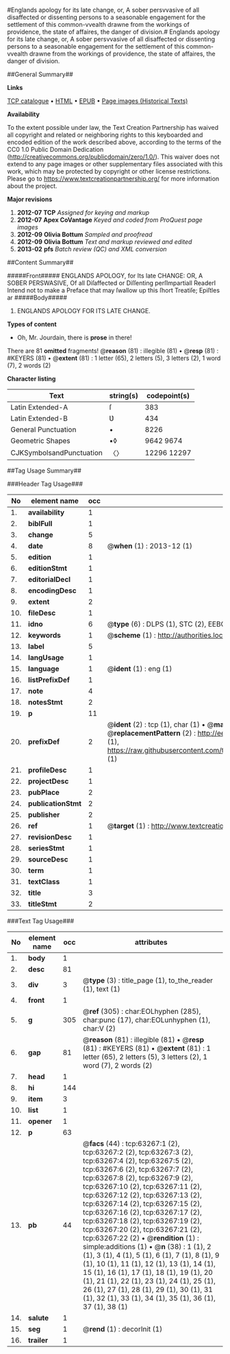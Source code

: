 #Englands apology for its late change, or, A sober persvvasive of all disaffected or dissenting persons to a seasonable engagement for the settlement of this common-vvealth drawne from the workings of providence, the state of affaires, the danger of division.#
Englands apology for its late change, or, A sober persvvasive of all disaffected or dissenting persons to a seasonable engagement for the settlement of this common-vvealth drawne from the workings of providence, the state of affaires, the danger of division.

##General Summary##

**Links**

[TCP catalogue](http://www.ota.ox.ac.uk/tcp/)  • 
[HTML](http://tei.it.ox.ac.uk/tcp/Texts-HTML/free/A38/A38376.html)  • 
[EPUB](http://tei.it.ox.ac.uk/tcp/Texts-EPUB/free/A38/A38376.epub) • 
[Page images (Historical Texts)](https://historicaltexts.jisc.ac.uk/eebo-12562569e)

**Availability**

To the extent possible under law, the Text Creation Partnership has waived all copyright and related or neighboring rights to this keyboarded and encoded edition of the work described above, according to the terms of the CC0 1.0 Public Domain Dedication (http://creativecommons.org/publicdomain/zero/1.0/). This waiver does not extend to any page images or other supplementary files associated with this work, which may be protected by copyright or other license restrictions. Please go to https://www.textcreationpartnership.org/ for more information about the project.

**Major revisions**

1. __2012-07__ __TCP__ *Assigned for keying and markup*
1. __2012-07__ __Apex CoVantage__ *Keyed and coded from ProQuest page images*
1. __2012-09__ __Olivia Bottum__ *Sampled and proofread*
1. __2012-09__ __Olivia Bottum__ *Text and markup reviewed and edited*
1. __2013-02__ __pfs__ *Batch review (QC) and XML conversion*

##Content Summary##

#####Front#####
ENGLANDS APOLOGY, for Its late CHANGE: OR, A SOBER PERSWASIVE, Of all Diſaffected or Diſſenting perſImpartiall ReaderI Intend not to make a Preface that may ſwallow up this ſhort Treatiſe; Epiſtles ar
#####Body#####

1. ENGLANDS APOLOGY FOR ITS LATE CHANGE.

**Types of content**

  * Oh, Mr. Jourdain, there is **prose** in there!

There are 81 **omitted** fragments! 
 @__reason__ (81) : illegible (81)  •  @__resp__ (81) : #KEYERS (81)  •  @__extent__ (81) : 1 letter (65), 2 letters (5), 3 letters (2), 1 word (7), 2 words (2)

**Character listing**


|Text|string(s)|codepoint(s)|
|---|---|---|
|Latin Extended-A|ſ|383|
|Latin Extended-B|Ʋ|434|
|General Punctuation|•|8226|
|Geometric Shapes|▪◊|9642 9674|
|CJKSymbolsandPunctuation|〈〉|12296 12297|

##Tag Usage Summary##

###Header Tag Usage###

|No|element name|occ|attributes|
|---|---|---|---|
|1.|__availability__|1||
|2.|__biblFull__|1||
|3.|__change__|5||
|4.|__date__|8| @__when__ (1) : 2013-12 (1)|
|5.|__edition__|1||
|6.|__editionStmt__|1||
|7.|__editorialDecl__|1||
|8.|__encodingDesc__|1||
|9.|__extent__|2||
|10.|__fileDesc__|1||
|11.|__idno__|6| @__type__ (6) : DLPS (1), STC (2), EEBO-CITATION (1), OCLC (1), VID (1)|
|12.|__keywords__|1| @__scheme__ (1) : http://authorities.loc.gov/ (1)|
|13.|__label__|5||
|14.|__langUsage__|1||
|15.|__language__|1| @__ident__ (1) : eng (1)|
|16.|__listPrefixDef__|1||
|17.|__note__|4||
|18.|__notesStmt__|2||
|19.|__p__|11||
|20.|__prefixDef__|2| @__ident__ (2) : tcp (1), char (1)  •  @__matchPattern__ (2) : ([0-9\-]+):([0-9IVX]+) (1), (.+) (1)  •  @__replacementPattern__ (2) : http://eebo.chadwyck.com/downloadtiff?vid=$1&page=$2 (1), https://raw.githubusercontent.com/textcreationpartnership/Texts/master/tcpchars.xml#$1 (1)|
|21.|__profileDesc__|1||
|22.|__projectDesc__|1||
|23.|__pubPlace__|2||
|24.|__publicationStmt__|2||
|25.|__publisher__|2||
|26.|__ref__|1| @__target__ (1) : http://www.textcreationpartnership.org/docs/. (1)|
|27.|__revisionDesc__|1||
|28.|__seriesStmt__|1||
|29.|__sourceDesc__|1||
|30.|__term__|1||
|31.|__textClass__|1||
|32.|__title__|3||
|33.|__titleStmt__|2||


###Text Tag Usage###

|No|element name|occ|attributes|
|---|---|---|---|
|1.|__body__|1||
|2.|__desc__|81||
|3.|__div__|3| @__type__ (3) : title_page (1), to_the_reader (1), text (1)|
|4.|__front__|1||
|5.|__g__|305| @__ref__ (305) : char:EOLhyphen (285), char:punc (17), char:EOLunhyphen (1), char:V (2)|
|6.|__gap__|81| @__reason__ (81) : illegible (81)  •  @__resp__ (81) : #KEYERS (81)  •  @__extent__ (81) : 1 letter (65), 2 letters (5), 3 letters (2), 1 word (7), 2 words (2)|
|7.|__head__|1||
|8.|__hi__|144||
|9.|__item__|3||
|10.|__list__|1||
|11.|__opener__|1||
|12.|__p__|63||
|13.|__pb__|44| @__facs__ (44) : tcp:63267:1 (2), tcp:63267:2 (2), tcp:63267:3 (2), tcp:63267:4 (2), tcp:63267:5 (2), tcp:63267:6 (2), tcp:63267:7 (2), tcp:63267:8 (2), tcp:63267:9 (2), tcp:63267:10 (2), tcp:63267:11 (2), tcp:63267:12 (2), tcp:63267:13 (2), tcp:63267:14 (2), tcp:63267:15 (2), tcp:63267:16 (2), tcp:63267:17 (2), tcp:63267:18 (2), tcp:63267:19 (2), tcp:63267:20 (2), tcp:63267:21 (2), tcp:63267:22 (2)  •  @__rendition__ (1) : simple:additions (1)  •  @__n__ (38) : 1 (1), 2 (1), 3 (1), 4 (1), 5 (1), 6 (1), 7 (1), 8 (1), 9 (1), 10 (1), 11 (1), 12 (1), 13 (1), 14 (1), 15 (1), 16 (1), 17 (1), 18 (1), 19 (1), 20 (1), 21 (1), 22 (1), 23 (1), 24 (1), 25 (1), 26 (1), 27 (1), 28 (1), 29 (1), 30 (1), 31 (1), 32 (1), 33 (1), 34 (1), 35 (1), 36 (1), 37 (1), 38 (1)|
|14.|__salute__|1||
|15.|__seg__|1| @__rend__ (1) : decorInit (1)|
|16.|__trailer__|1||
